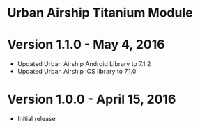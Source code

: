Urban Airship Titanium Module
=============================

Version 1.1.0 - May 4, 2016
===========================
 - Updated Urban Airship Android Library to 7.1.2
 - Updated Urban Airship iOS library to 7.1.0

Version 1.0.0 - April 15, 2016
==============================
 - Initial release